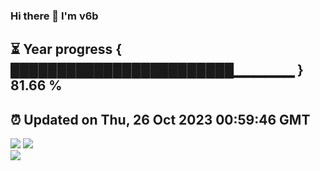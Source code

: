 ### Hi there 👋  I'm v6b  
⏳ Year progress { ████████████████████████▁▁▁▁▁▁ } 81.66 %
---
⏰ Updated on Thu, 26 Oct 2023 00:59:46 GMT
---
![](https://github-readme-stats.vercel.app/api?username=v6b&bg_color=30,e96443,904e95&title_color=fff&text_color=fff&layout=compact)
![](https://github-readme-stats.vercel.app/api/top-langs/?username=v6b&layout=compact&bg_color=30,e96443,904e95&title_color=fff&text_color=fff)  
![](https://gcore.jsdelivr.net/gh/v6b/v6b@main/assets/github-contribution-grid-snake.svg)


